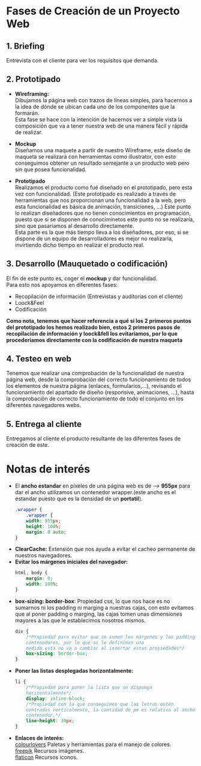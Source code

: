 # Fases de Creación de un Proyecto Web

## **1. Briefing**

Entrevista con el cliente para ver los requisitos que demanda.

## **2. Prototipado**

+ **Wireframing:**<br/>Dibujamos la página web con trazos de líneas simples, para hacernos a la idea de dónde se ubican cada uno de los componentes que la formarán.<br/>Esta fase se hace con la intención de hacernos ver a simple vista la composición que va a tener nuestra web de una manera fácil y rápida de realizar.

+ **Mockup** <br/>Diseñamos una maquete a partir de nuestro Wireframe, este diseño de maqueta se realizará con herramientas como illustrator, con esto conseguimos obtener un resultado semejante a un producto web pero sin que posea funcionalidad.

+ **Prototipado** <br/>Realizamos el producto como fué diseñado en el prototipado, pero esta vez con funcionalidad. (Este prototipado es realizado a través de herramientas que nos proporcionan una funcionalidad a la web, pero esta funcionalidad es básica de animación, transiciones, ...) Este punto lo realizan diseñadores que no tienen conocimientos en programación, puesto que si se disponen de conociminetos este punto no se realizaría, sino que pasaríamos al desarrollo directamente.<br/>Esta parte es la que más tiempo lleva a los diseñadores, por eso, si se dispone de un equipo de desarrolladores es mejor no realizarla, invirtiendo dicho tiempo en realizar el producto real.

## **3. Desarrollo (Mauquetado o codificación)**

El fin de este punto es, coger el **mockup** y dar funcionalidad.<br/> Para esto nos apoyamos en diferentes fases:<br/> 
+ Recopilación de información (Entrevistas y auditorias con el cliente)
+ Loock&Feel
+ Codificación

**Como nota, tenemos que hacer referencia a qué si los 2 primeros puntos del prototipado los hemos realizado bien, estos 2 primeros pasos de recopilación de información y loock&fell los evitaríamos, por lo que procederiamos directamente con la codificación de nuestra maqueta**

## **4. Testeo en web**

Tenemos que realizar una comprobación de la funcionalidad de nuestra página web, desde la comprobación del correcto funcionamiento de todos los elementos de nuestra página (enlaces, formularios,...), revisando el funcionamiento del apartado de diseño (responsive, animaciones, ...), hasta la comprobación de correcto funcionamiento de todo el conjunto en los diferentes navegadores webs.

## **5. Entrega al cliente**

Entregamos al cliente el producto resultante de las diferentes fases de creación de este.


# Notas de interés

* El **ancho estandar** en píxeles de una página web es de --> **955px** para dar el ancho utilizamos un contenedor wrapper.(este ancho es el estandar puesto que es la densidad de un **portatil**).
    ```css
    .wrapper {
        .wrapper {
        width: 955px;
        height: 100%;
        margin: 0 auto;
    }
    ```
* **ClearCache:** Extensión que nos ayuda a evitar el cacheo permanente de nuestros navegadores.
* **Evitar los márgenes iniciales del navegador:**
    ```css
    html, body {
        margin: 0;
        width: 100%;
    }
    ```
* **box-sizing: border-box**: Propiedad css, lo que nos hace es no sumarnos ni los padding ni marging a nuestras cajas, con esto evitamos que al poner padding o marging, las cajas tomen unas dimensiones mayores a las que le establecimos nosotros mismos.
    ```css
    div {
        /*Propiedad para evitar que se sumen los márgenes y los padding a nuestos
        contenedores, por lo que si le definimos una 
        medida esta no va a cambiar al insertar estas propiedades*/
        box-sizing: border-box; 
    }
    ```
* **Poner las listas desplegadas horizontalmente:**<br> 
    ```css
    li {
        /*Propiedad para poner la lista que se disponga
        horizontalmente*/
        display: inline-block;
        /*Propiedad con la que conseguimos que las letras estén
        centradas verticalmente, la cantidad de px es relativa al ancho de nuestro
        contenedor.*/
        line-height: 30px; 
    }
    ```
* **Enlaces de interés:**<br>
[colourlovers](http://www.colourlovers.com/) Paletas y herramientas para el manejo de colores.<br>
[freepik](https://www.freepik.com/) Recursos imágenes.<br>
[flaticon](https://www.flaticon.com/) Recursos iconos.
